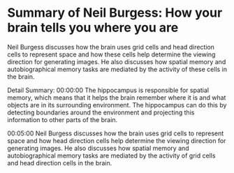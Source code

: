 # Summary of Neil Burgess: How your brain tells you where you are

Neil Burgess discusses how the brain uses grid cells and head direction cells to represent space and how these cells help determine the viewing direction for generating images. He also discusses how spatial memory and autobiographical memory tasks are mediated by the activity of these cells in the brain.

Detail Summary: 
00:00:00
The hippocampus is responsible for spatial memory, which means that it helps the brain remember where it is and what objects are in its surrounding environment. The hippocampus can do this by detecting boundaries around the environment and projecting this information to other parts of the brain.

00:05:00
Neil Burgess discusses how the brain uses grid cells to represent space and how head direction cells help determine the viewing direction for generating images. He also discusses how spatial memory and autobiographical memory tasks are mediated by the activity of grid cells and head direction cells in the brain.


